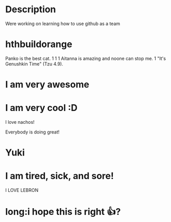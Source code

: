 # Description

Were working on learning how to use github as a team

# hthbuildorange
Panko is the best cat. 
1
1
1
Aitanna is amazing and
noone can stop me. 
1
"It's Genushkin Time" (Tzu 4.9).

# I am very awesome
# I am very cool :D


I love nachos!

Everybody is doing great!



# Yuki




# I am tired, sick, and sore!

I LOVE LEBRON


# long:i hope this is right 👍?

